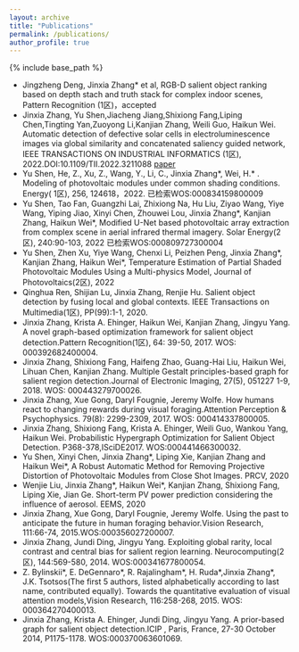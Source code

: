```yaml
---
layout: archive
title: "Publications"
permalink: /publications/
author_profile: true
---
```


{% include base_path %}

* Jingzheng Deng, Jinxia Zhang* et al, RGB-D salient object ranking based on depth stach and truth stack for complex indoor scenes, Pattern Recognition (1区)，accepted
* Jinxia Zhang, Yu Shen,Jiacheng Jiang,Shixiong Fang,Liping Chen,Tingting Yan,Zuoyong Li,Kanjian Zhang, Weili Guo, Haikun Wei. Automatic detection of defective solar cells in electroluminescence images via global similarity and concatenated saliency guided network, IEEE TRANSACTIONS ON INDUSTRIAL INFORMATICS (1区), 2022.DOI:10.1109/TII.2022.3211088 [paper](https://jinxiazhang99.github.io/files/TII_Automatic_Detection_of_Defective_Solar_Cells.pdf)
* Yu Shen, He, Z., Xu, Z., Wang, Y., Li, C., Jinxia Zhang*, Wei, H.* . Modeling of photovoltaic modules under common shading conditions. Energy( 1区), 256, 124618，2022. 已检索WOS:000834159800009
* Yu Shen, Tao Fan, Guangzhi Lai, Zhixiong Na, Hu Liu, Ziyao Wang, Yiye Wang, Yiping Jiao, Xinyi Chen, Zhouwei Lou, Jinxia Zhang*, Kanjian Zhang, Haikun Wei*, Modified U-Net based photovoltaic array extraction from complex scene in aerial infrared thermal imagery. Solar Energy(2区), 240:90-103, 2022 已检索WOS:000809727300004
* Yu Shen, Zhen Xu, Yiye Wang, Chenxi Li, Peizhen Peng, Jinxia Zhang*, Kanjian Zhang, Haikun Wei*, Temperature Estimation of Partial Shaded Photovoltaic  Modules Using a Multi-physics Model, Journal of Photovoltaics(2区), 2022
* Qinghua Ren, Shijian Lu, Jinxia Zhang, Renjie Hu. Salient object detection by fusing local and global contexts. IEEE Transactions on Multimedia(1区), PP(99):1-1, 2020.
* Jinxia Zhang, Krista A. Ehinger, Haikun Wei, Kanjian Zhang, Jingyu Yang. A novel graph-based optimization framework for salient object detection.Pattern Recognition(1区), 64: 39-50, 2017.  WOS: 000392682400004. 
* Jinxia Zhang, Shixiong Fang, Haifeng Zhao, Guang-Hai Liu, Haikun Wei, Lihuan Chen, Kanjian Zhang. Multiple Gestalt principles-based graph for salient region detection.Journal of Electronic Imaging, 27(5), 051227 1-9, 2018. WOS: 000443279700026.
* Jinxia Zhang, Xue Gong, Daryl Fougnie, Jeremy Wolfe. How humans react to changing rewards during visual foraging.Attention Perception & Psychophysics. 79(8): 2299-2309, 2017. WOS: 000414337800005.
* Jinxia Zhang, Shixiong Fang, Krista A. Ehinger, Weili Guo, Wankou Yang, Haikun Wei. Probabilistic Hypergraph Optimization for Salient Object Detection. P368-378,ISciDE2017. WOS:000441466300032. 
* Yu Shen, Xinyi Chen, Jinxia Zhang*, Liping Xie, Kanjian Zhang and Haikun Wei*, A Robust Automatic Method for Removing Projective Distortion of Photovoltaic Modules from Close Shot Images. PRCV, 2020
* Wenjie Liu, Jinxia Zhang*, Haikun Wei*, Kanjian Zhang, Shixiong Fang, Liping Xie, Jian Ge. Short-term PV power prediction considering the influence of aerosol. EEMS, 2020
* Jinxia Zhang, Xue Gong, Daryl Fougnie, Jeremy Wolfe. Using the past to anticipate the future in human foraging behavior.Vision Research, 111:66-74, 2015.WOS:000356027200007.
* Jinxia Zhang, Jundi Ding, Jingyu Yang. Exploiting global rarity, local contrast and central bias for salient region learning. Neurocomputing(2区), 144:569-580, 2014. WOS:000341677800054.
* Z. Bylinskii*, E. DeGennaro*, R. Rajalingham*, H. Ruda*,Jinxia Zhang*, J.K. Tsotsos(The first 5 authors, listed alphabetically according to last name, contributed equally). Towards the quantitative evaluation of visual attention models,Vision Research, 116:258-268, 2015. WOS: 000364270400013.
* Jinxia Zhang, Krista A. Ehinger, Jundi Ding, Jingyu Yang. A prior-based graph for salient object detection.ICIP , Paris, France, 27-30 October 2014, P1175-1178. WOS:000370063601069.
